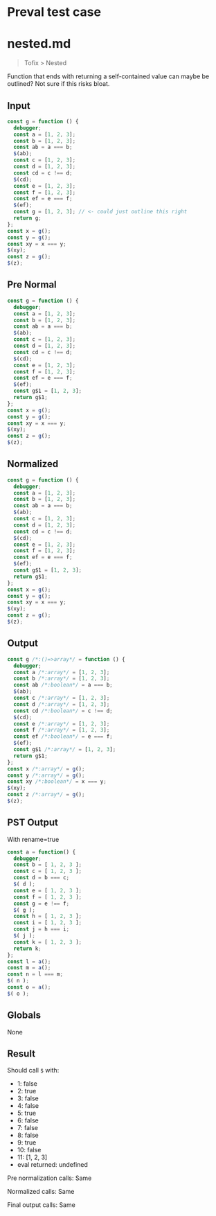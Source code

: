 # Preval test case

# nested.md

> Tofix > Nested

Function that ends with returning a self-contained value can maybe be outlined? Not sure if this risks bloat.

## Input

`````js filename=intro
const g = function () {
  debugger;
  const a = [1, 2, 3];
  const b = [1, 2, 3];
  const ab = a === b;
  $(ab);
  const c = [1, 2, 3];
  const d = [1, 2, 3];
  const cd = c !== d;
  $(cd);
  const e = [1, 2, 3];
  const f = [1, 2, 3];
  const ef = e === f;
  $(ef);
  const g = [1, 2, 3]; // <- could just outline this right
  return g;
};
const x = g();
const y = g();
const xy = x === y;
$(xy);
const z = g();
$(z);
`````

## Pre Normal


`````js filename=intro
const g = function () {
  debugger;
  const a = [1, 2, 3];
  const b = [1, 2, 3];
  const ab = a === b;
  $(ab);
  const c = [1, 2, 3];
  const d = [1, 2, 3];
  const cd = c !== d;
  $(cd);
  const e = [1, 2, 3];
  const f = [1, 2, 3];
  const ef = e === f;
  $(ef);
  const g$1 = [1, 2, 3];
  return g$1;
};
const x = g();
const y = g();
const xy = x === y;
$(xy);
const z = g();
$(z);
`````

## Normalized


`````js filename=intro
const g = function () {
  debugger;
  const a = [1, 2, 3];
  const b = [1, 2, 3];
  const ab = a === b;
  $(ab);
  const c = [1, 2, 3];
  const d = [1, 2, 3];
  const cd = c !== d;
  $(cd);
  const e = [1, 2, 3];
  const f = [1, 2, 3];
  const ef = e === f;
  $(ef);
  const g$1 = [1, 2, 3];
  return g$1;
};
const x = g();
const y = g();
const xy = x === y;
$(xy);
const z = g();
$(z);
`````

## Output


`````js filename=intro
const g /*:()=>array*/ = function () {
  debugger;
  const a /*:array*/ = [1, 2, 3];
  const b /*:array*/ = [1, 2, 3];
  const ab /*:boolean*/ = a === b;
  $(ab);
  const c /*:array*/ = [1, 2, 3];
  const d /*:array*/ = [1, 2, 3];
  const cd /*:boolean*/ = c !== d;
  $(cd);
  const e /*:array*/ = [1, 2, 3];
  const f /*:array*/ = [1, 2, 3];
  const ef /*:boolean*/ = e === f;
  $(ef);
  const g$1 /*:array*/ = [1, 2, 3];
  return g$1;
};
const x /*:array*/ = g();
const y /*:array*/ = g();
const xy /*:boolean*/ = x === y;
$(xy);
const z /*:array*/ = g();
$(z);
`````

## PST Output

With rename=true

`````js filename=intro
const a = function() {
  debugger;
  const b = [ 1, 2, 3 ];
  const c = [ 1, 2, 3 ];
  const d = b === c;
  $( d );
  const e = [ 1, 2, 3 ];
  const f = [ 1, 2, 3 ];
  const g = e !== f;
  $( g );
  const h = [ 1, 2, 3 ];
  const i = [ 1, 2, 3 ];
  const j = h === i;
  $( j );
  const k = [ 1, 2, 3 ];
  return k;
};
const l = a();
const m = a();
const n = l === m;
$( n );
const o = a();
$( o );
`````

## Globals

None

## Result

Should call `$` with:
 - 1: false
 - 2: true
 - 3: false
 - 4: false
 - 5: true
 - 6: false
 - 7: false
 - 8: false
 - 9: true
 - 10: false
 - 11: [1, 2, 3]
 - eval returned: undefined

Pre normalization calls: Same

Normalized calls: Same

Final output calls: Same
